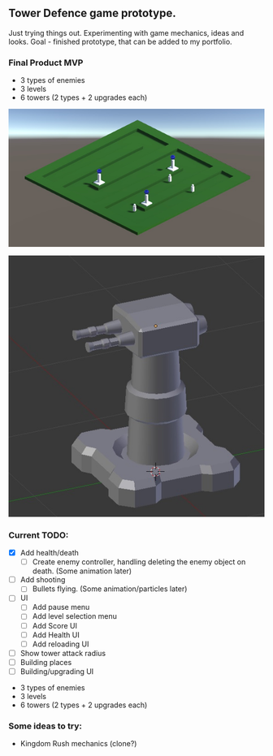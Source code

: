 ## Tower Defence game prototype.
 Just trying things out. Experimenting with game mechanics, ideas and looks.
 Goal - finished prototype, that can be added to my portfolio.

### Final Product MVP
- 3 types of enemies
- 3 levels
- 6 towers (2 types + 2 upgrades each)

![Alt text](/Screenshots/Screenshot.jpg?raw=true "Screenshot")

![Alt text](/Screenshots/Turret.jpg?raw=true "Turret")

### Current TODO:
- [x] Add health/death
	- [ ] Create enemy controller, handling deleting the enemy object on death. (Some animation later)
- [ ] Add shooting
	- [ ] Bullets flying. (Some animation/particles later)
- [ ] UI
	- [ ] Add pause menu
	- [ ] Add level selection menu
	- [ ] Add Score UI
	- [ ] Add Health UI
	- [ ] Add reloading UI
- [ ] Show tower attack radius
- [ ] Building places
- [ ] Building/upgrading UI

- 3 types of enemies
- 3 levels
- 6 towers (2 types + 2 upgrades each)

### Some ideas to try:
- Kingdom Rush mechanics (clone?)
